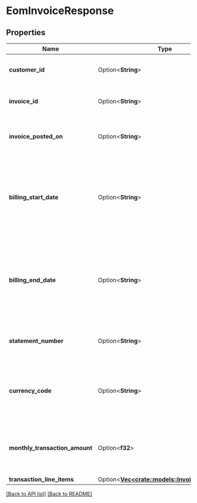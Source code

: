 # EomInvoiceResponse

## Properties

Name | Type | Description | Notes
------------ | ------------- | ------------- | -------------
**customer_id** | Option<**String**> | Customer ID associated with the invoice. | 
**invoice_id** | Option<**String**> | Numeric string identifying the invoice. | 
**invoice_posted_on** | Option<**String**> | Date and time invoice was posted on, in ISO 8601 format. | 
**billing_start_date** | Option<**String**> | Date and time (in ISO 8601 format) for initiation point of a billing cycle, signifying the start of charges for a service or subscription. | 
**billing_end_date** | Option<**String**> | Date and time (in ISO 8601 format) for termination point of a billing cycle, signifying the end of charges for a service or subscription. | 
**statement_number** | Option<**String**> | Alphanumeric string identifying the statement number. | 
**currency_code** | Option<**String**> | Three-letter code representing a specific currency used for financial transactions. | 
**monthly_transaction_amount** | Option<**f32**> | Total billable amount for invoiced services charged within a single month. | 
**transaction_line_items** | Option<[**Vec&lt;crate::models::Invoicelineitems&gt;**](Invoicelineitems.md)> |  | 

[[Back to API list]](../README.md#documentation-for-api-endpoints) [[Back to README]](../README.md)


